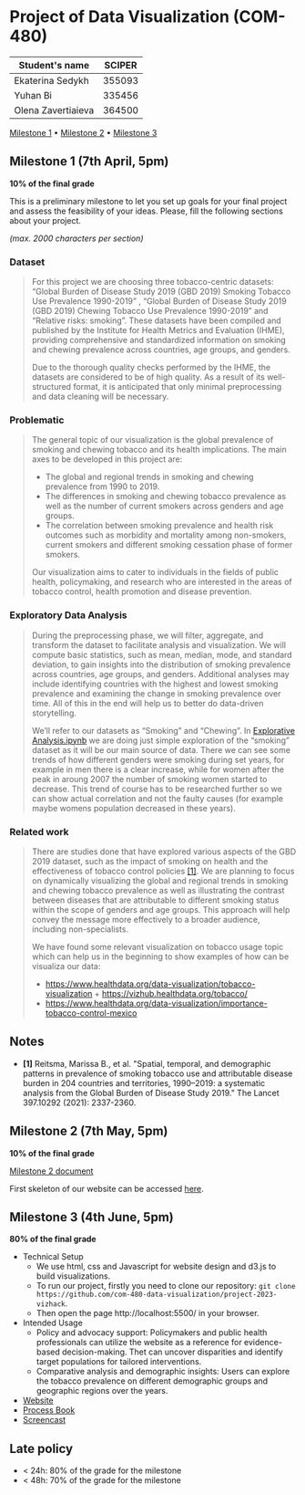 # Project of Data Visualization (COM-480)

| Student's name | SCIPER |
| -------------- | ------ |
| Ekaterina Sedykh | 355093 |
| Yuhan Bi | 335456 |
| Olena Zavertiaieva | 364500 |

[Milestone 1](#milestone-1) • [Milestone 2](#milestone-2) • [Milestone 3](#milestone-3)

## Milestone 1 (7th April, 5pm)

**10% of the final grade**

This is a preliminary milestone to let you set up goals for your final project and assess the feasibility of your ideas.
Please, fill the following sections about your project.

*(max. 2000 characters per section)*

### Dataset

> For this project we are choosing three tobacco-centric datasets:  “Global Burden of Disease Study 2019 (GBD 2019) Smoking Tobacco Use Prevalence 1990-2019” ,  “Global Burden of Disease Study 2019 (GBD 2019) Chewing Tobacco Use Prevalence 1990-2019” and “Relative risks: smoking”. These datasets have been compiled and published by the Institute for Health Metrics and Evaluation (IHME), providing comprehensive and standardized information on smoking and chewing prevalence across countries, age groups, and genders. 
>
> Due to the thorough quality checks performed by the IHME, the datasets are considered to be of high quality. As a result of its well-structured format, it is anticipated that only minimal preprocessing and data cleaning will be necessary.


### Problematic

> The general topic of our visualization is the global prevalence of smoking and chewing tobacco and its health implications. The main axes to be developed in this project are:
> - The global and regional trends in smoking and chewing prevalence from 1990 to 2019.
> - The differences in smoking and chewing tobacco prevalence as well as the number of current smokers across genders and age groups.
> - The correlation between smoking prevalence and health risk outcomes such as morbidity and mortality among non-smokers, current smokers and different smoking cessation phase of former smokers.
>
> Our visualization aims to cater to individuals in the fields of public health, policymaking, and research who are interested in the areas of tobacco control, health promotion and disease prevention.


### Exploratory Data Analysis

> During the preprocessing phase, we will filter, aggregate, and transform the dataset to facilitate analysis and visualization. We will compute basic statistics, such as mean, median, mode, and standard deviation, to gain insights into the distribution of smoking prevalence across countries, age groups, and genders. Additional analyses may include identifying countries with the highest and lowest smoking prevalence and examining the change in smoking prevalence over time. All of this in the end will help us to better do data-driven storytelling.
>
> We’ll refer to our datasets as “Smoking” and “Chewing”. In [Explorative Analysis.ipynb](https://github.com/com-480-data-visualization/project-2023-vizhack/blob/master/Explorative%20Analysis.ipynb) we are doing just simple exploration of the “smoking” dataset as it will be our main source of data. There we can see some trends of how different genders were smoking during set years, for example in men there is a clear increase, while for women after the peak in aroung 2007 the number of smoking women started to decrease. This trend of course has to be researched further so we can show actual correlation and not the faulty causes (for example maybe womens population decreased in these years). 

### Related work


> There are studies done that have explored various aspects of the GBD 2019 dataset, such as the impact of smoking on health and the effectiveness of tobacco control policies [[1]](#Notes). We are planning to focus on dynamically visualizing the global and regional trends in smoking and chewing tobacco prevalence as well as illustrating the contrast between diseases that are attributable to different smoking status within the scope of genders and age groups. This approach will help convey the message more effectively to a broader audience, including non-specialists.
> 
> 
>  
> We have found some relevant visualization on tobacco usage topic which can help us in the beginning to show examples of how can be visualiza our data:
> - https://www.healthdata.org/data-visualization/tobacco-visualization + https://vizhub.healthdata.org/tobacco/
> - https://www.healthdata.org/data-visualization/importance-tobacco-control-mexico


## Notes

* **[1]** Reitsma, Marissa B., et al. "Spatial, temporal, and demographic patterns in prevalence of smoking tobacco use and attributable disease burden in 204 countries and territories, 1990–2019: a systematic analysis from the Global Burden of Disease Study 2019." The Lancet 397.10292 (2021): 2337-2360. 

## Milestone 2 (7th May, 5pm)

**10% of the final grade**

[Milestone 2 document](Milestone2.pdf)

First skeleton of our website can be accessed [here](https://com-480-data-visualization.github.io/project-2023-vizhack/).


## Milestone 3 (4th June, 5pm)

**80% of the final grade**

* Technical Setup
  * We use html, css and Javascript for website design and d3.js to build visualizations.
  * To run our project, firstly you need to clone our repository: ```git clone https://github.com/com-480-data-visualization/project-2023-vizhack```.
  * Then open the page http://localhost:5500/ in your browser.
* Intended Usage
  * Policy and advocacy support: Policymakers and public health professionals can utilize the website as a reference for evidence-based decision-making. Thet can uncover disparities and identify target populations for tailored interventions.
  * Comparative analysis and demographic insights: Users can explore the tobacco prevalence on different demographic groups and geographic regions over the years.
* [Website](https://com-480-data-visualization.github.io/project-2023-vizhack/)
* [Process Book](Process_Book.pdf)
* [Screencast](https://youtu.be/sdlCMOrwBvM)

## Late policy

- < 24h: 80% of the grade for the milestone
- < 48h: 70% of the grade for the milestone

